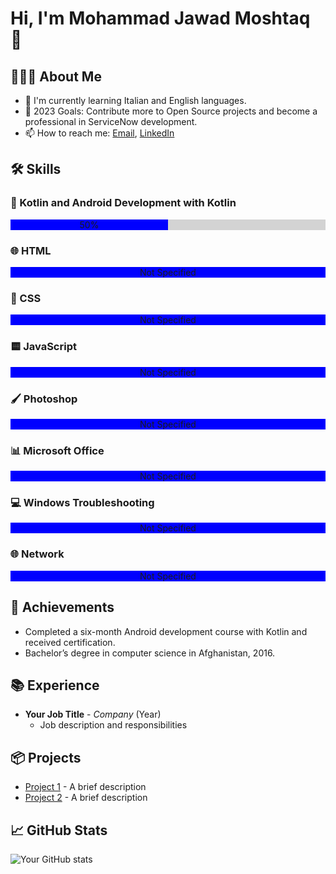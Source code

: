 # Hi, I'm Mohammad Jawad Moshtaq 👋

## 👨🏻‍💻 About Me
- 🌱 I'm currently learning Italian and English languages.
- 🥅 2023 Goals: Contribute more to Open Source projects and become a professional in ServiceNow development.
- 📫 How to reach me: [Email](your-email), [LinkedIn](your-linkedin)

## 🛠 Skills

### 📱 Kotlin and Android Development with Kotlin
<div style="width: 100%; background-color: lightgrey;">
  <div style="width: 50%; background-color: blue; text-align: center;">50%</div>
</div>

### 🌐 HTML
<div style="width: 100%; background-color: lightgrey;">
  <div style="width: Not Specified; background-color: blue; text-align: center;">Not Specified</div>
</div>

### 🎨 CSS
<div style="width: 100%; background-color: lightgrey;">
  <div style="width: Not Specified; background-color: blue; text-align: center;">Not Specified</div>
</div>

### 🟨 JavaScript
<div style="width: 100%; background-color: lightgrey;">
  <div style="width: Not Specified; background-color: blue; text-align: center;">Not Specified</div>
</div>

### 🖌️ Photoshop
<div style="width: 100%; background-color: lightgrey;">
  <div style="width: Not Specified; background-color: blue; text-align: center;">Not Specified</div>
</div>

### 📊 Microsoft Office
<div style="width: 100%; background-color: lightgrey;">
  <div style="width: Not Specified; background-color: blue; text-align: center;">Not Specified</div>
</div>

### 💻 Windows Troubleshooting
<div style="width: 100%; background-color: lightgrey;">
  <div style="width: Not Specified; background-color: blue; text-align: center;">Not Specified</div>
</div>

### 🌐 Network
<div style="width: 100%; background-color: lightgrey;">
  <div style="width: Not Specified; background-color: blue; text-align: center;">Not Specified</div>
</div>

## 🎉 Achievements
- Completed a six-month Android development course with Kotlin and received certification.
- Bachelor’s degree in computer science in Afghanistan, 2016.

## 📚 Experience
- **Your Job Title** - *Company* (Year)
  - Job description and responsibilities

## 📦 Projects
- [Project 1](project-link) - A brief description
- [Project 2](project-link) - A brief description

## 📈 GitHub Stats

![Your GitHub stats](https://github-readme-stats.vercel.app/api?username=your-username)

